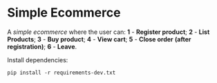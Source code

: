 # Simple Ecommerce
A *simple ecommerce* where the user can: 
__1__ - __Register product__; 
__2__ - __List Products__; 
__3__ - __Buy product__; 
__4__ - __View cart__; 
__5__ - __Close order__ __(after registration)__; 
__6__ - __Leave__.

Install dependencies:
```console
pip install -r requirements-dev.txt
```
